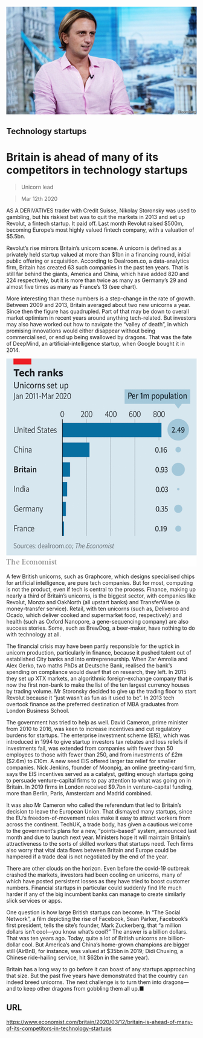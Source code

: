 ![](./images/20200314_BRP504.jpg)

## Technology startups

# Britain is ahead of many of its competitors in technology startups

> Unicorn lead

> Mar 12th 2020

AS A DERIVATIVES trader with Credit Suisse, Nikolay Storonsky was used to gambling, but his riskiest bet was to quit the markets in 2013 and set up Revolut, a fintech startup. It paid off. Last month Revolut raised $500m, becoming Europe’s most highly valued fintech company, with a valuation of $5.5bn.

Revolut’s rise mirrors Britain’s unicorn scene. A unicorn is defined as a privately held startup valued at more than $1bn in a financing round, initial public offering or acquisition. According to Dealroom.co, a data-analytics firm, Britain has created 63 such companies in the past ten years. That is still far behind the giants, America and China, which have added 820 and 224 respectively, but it is more than twice as many as Germany’s 29 and almost five times as many as France’s 13 (see chart).

More interesting than these numbers is a step-change in the rate of growth. Between 2009 and 2013, Britain averaged about two new unicorns a year. Since then the figure has quadrupled. Part of that may be down to overall market optimism in recent years around anything tech-related. But investors may also have worked out how to navigate the “valley of death”, in which promising innovations would either disappear without being commercialised, or end up being swallowed by dragons. That was the fate of DeepMind, an artificial-intelligence startup, when Google bought it in 2014.



![](./images/20200314_BRC428.png)

A few British unicorns, such as Graphcore, which designs specialised chips for artificial intelligence, are pure tech companies. But for most, computing is not the product, even if tech is central to the process. Finance, making up nearly a third of Britain’s unicorns, is the biggest sector, with companies like Revolut, Monzo and OakNorth (all upstart banks) and TransferWise (a money-transfer service). Retail, with ten unicorns (such as, Deliveroo and Ocado, which deliver cooked and supermarket food, respectively) and health (such as Oxford Nanopore, a gene-sequencing company) are also success stories. Some, such as BrewDog, a beer-maker, have nothing to do with technology at all.

The financial crisis may have been partly responsible for the uptick in unicorn production, particularly in finance, because it pushed talent out of established City banks and into entrepreneurship. When Zar Amrolia and Alex Gerko, two maths PhDs at Deutsche Bank, realised the bank’s spending on compliance would dwarf that on research, they left. In 2015 they set up XTX markets, an algorithmic foreign-exchange company that is now the first non-bank to make the list of the ten largest currency houses by trading volume. Mr Storonsky decided to give up the trading floor to start Revolut because it “just wasn’t as fun as it used to be”. In 2013 tech overtook finance as the preferred destination of MBA graduates from London Business School.

The government has tried to help as well. David Cameron, prime minister from 2010 to 2016, was keen to increase incentives and cut regulatory burdens for startups. The enterprise investment scheme (EIS), which was introduced in 1994 to give startup investors tax rebates and loss reliefs if investments fail, was extended from companies with fewer than 50 employees to those with fewer than 250, and from investments of £2m ($2.6m) to £10m. A new seed EIS offered larger tax relief for smaller companies. Nick Jenkins, founder of Moonpig, an online greeting-card firm, says the EIS incentives served as a catalyst, getting enough startups going to persuade venture-capital firms to pay attention to what was going on in Britain. In 2019 firms in London received $9.7bn in venture-capital funding, more than Berlin, Paris, Amsterdam and Madrid combined.

It was also Mr Cameron who called the referendum that led to Britain’s decision to leave the European Union. That dismayed many startups, since the EU’s freedom-of-movement rules make it easy to attract workers from across the continent. TechUK, a trade body, has given a cautious welcome to the government’s plans for a new, “points-based” system, announced last month and due to launch next year. Ministers hope it will maintain Britain’s attractiveness to the sorts of skilled workers that startups need. Tech firms also worry that vital data flows between Britain and Europe could be hampered if a trade deal is not negotiated by the end of the year.

There are other clouds on the horizon. Even before the covid-19 outbreak crashed the markets, investors had been cooling on unicorns, many of which have posted persistent losses as they have tried to boost customer numbers. Financial startups in particular could suddenly find life much harder if any of the big incumbent banks can manage to create similarly slick services or apps.

One question is how large British startups can become. In “The Social Network”, a film depicting the rise of Facebook, Sean Parker, Facebook’s first president, tells the site’s founder, Mark Zuckerberg, that “a million dollars isn’t cool—you know what’s cool?” The answer is a billion dollars. That was ten years ago. Today, quite a lot of British unicorns are billion-dollar cool. But America’s and China’s home-grown champions are bigger still (AirBnB, for instance, was valued at $35bn in 2019; Didi Chuxing, a Chinese ride-hailing service, hit $62bn in the same year).

Britain has a long way to go before it can boast of any startups approaching that size. But the past five years have demonstrated that the country can indeed breed unicorns. The next challenge is to turn them into dragons—and to keep other dragons from gobbling them all up.■

## URL

https://www.economist.com/britain/2020/03/12/britain-is-ahead-of-many-of-its-competitors-in-technology-startups
